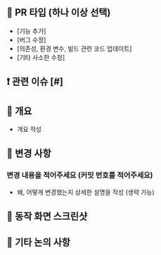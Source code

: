 ## 📍 PR 타입 (하나 이상 선택)
 - [기능 추가]
 - [버그 수정]
 - [의존성, 환경 변수, 빌드 관련 코드 업데이트]
 - [기타 사소한 수정]

## ❗️ 관련 이슈 [#]

## 📄 개요
- 개요 작성

## 🔁 변경 사항
### 변경 내용을 적어주세요 (커밋 번호를 적어주세요)
- 왜, 어떻게 변경했는지 상세한 설명을 작성 (생략 가능)

## 📸 동작 화면 스크린샷

## 👀 기타 논의 사항
